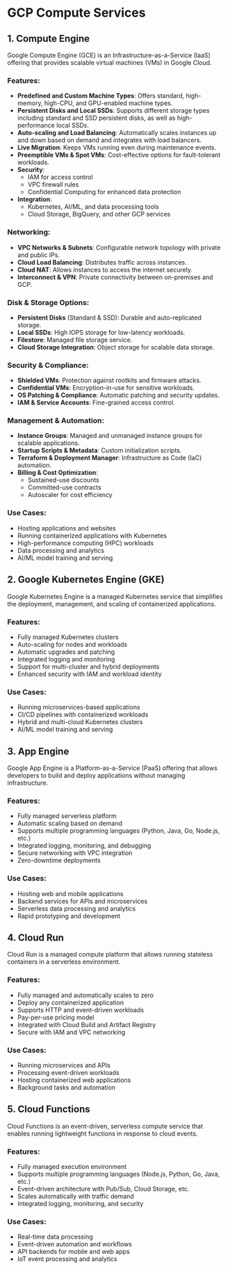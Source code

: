 # GCP Compute Services

## 1. Compute Engine
Google Compute Engine (GCE) is an Infrastructure-as-a-Service (IaaS) offering that provides scalable virtual machines (VMs) in Google Cloud.

### Features:
- **Predefined and Custom Machine Types**: Offers standard, high-memory, high-CPU, and GPU-enabled machine types.
- **Persistent Disks and Local SSDs**: Supports different storage types including standard and SSD persistent disks, as well as high-performance local SSDs.
- **Auto-scaling and Load Balancing**: Automatically scales instances up and down based on demand and integrates with load balancers.
- **Live Migration**: Keeps VMs running even during maintenance events.
- **Preemptible VMs & Spot VMs**: Cost-effective options for fault-tolerant workloads.
- **Security**:
  - IAM for access control
  - VPC firewall rules
  - Confidential Computing for enhanced data protection
- **Integration**:
  - Kubernetes, AI/ML, and data processing tools
  - Cloud Storage, BigQuery, and other GCP services

### Networking:
- **VPC Networks & Subnets**: Configurable network topology with private and public IPs.
- **Cloud Load Balancing**: Distributes traffic across instances.
- **Cloud NAT**: Allows instances to access the internet securely.
- **Interconnect & VPN**: Private connectivity between on-premises and GCP.

### Disk & Storage Options:
- **Persistent Disks** (Standard & SSD): Durable and auto-replicated storage.
- **Local SSDs**: High IOPS storage for low-latency workloads.
- **Filestore**: Managed file storage service.
- **Cloud Storage Integration**: Object storage for scalable data storage.

### Security & Compliance:
- **Shielded VMs**: Protection against rootkits and firmware attacks.
- **Confidential VMs**: Encryption-in-use for sensitive workloads.
- **OS Patching & Compliance**: Automatic patching and security updates.
- **IAM & Service Accounts**: Fine-grained access control.

### Management & Automation:
- **Instance Groups**: Managed and unmanaged instance groups for scalable applications.
- **Startup Scripts & Metadata**: Custom initialization scripts.
- **Terraform & Deployment Manager**: Infrastructure as Code (IaC) automation.
- **Billing & Cost Optimization**:
  - Sustained-use discounts
  - Committed-use contracts
  - Autoscaler for cost efficiency

### Use Cases:
- Hosting applications and websites
- Running containerized applications with Kubernetes
- High-performance computing (HPC) workloads
- Data processing and analytics
- AI/ML model training and serving

## 2. Google Kubernetes Engine (GKE)
Google Kubernetes Engine is a managed Kubernetes service that simplifies the deployment, management, and scaling of containerized applications.

### Features:
- Fully managed Kubernetes clusters
- Auto-scaling for nodes and workloads
- Automatic upgrades and patching
- Integrated logging and monitoring
- Support for multi-cluster and hybrid deployments
- Enhanced security with IAM and workload identity

### Use Cases:
- Running microservices-based applications
- CI/CD pipelines with containerized workloads
- Hybrid and multi-cloud Kubernetes clusters
- AI/ML model training and serving

## 3. App Engine
Google App Engine is a Platform-as-a-Service (PaaS) offering that allows developers to build and deploy applications without managing infrastructure.

### Features:
- Fully managed serverless platform
- Automatic scaling based on demand
- Supports multiple programming languages (Python, Java, Go, Node.js, etc.)
- Integrated logging, monitoring, and debugging
- Secure networking with VPC integration
- Zero-downtime deployments

### Use Cases:
- Hosting web and mobile applications
- Backend services for APIs and microservices
- Serverless data processing and analytics
- Rapid prototyping and development

## 4. Cloud Run
Cloud Run is a managed compute platform that allows running stateless containers in a serverless environment.

### Features:
- Fully managed and automatically scales to zero
- Deploy any containerized application
- Supports HTTP and event-driven workloads
- Pay-per-use pricing model
- Integrated with Cloud Build and Artifact Registry
- Secure with IAM and VPC networking

### Use Cases:
- Running microservices and APIs
- Processing event-driven workloads
- Hosting containerized web applications
- Background tasks and automation

## 5. Cloud Functions
Cloud Functions is an event-driven, serverless compute service that enables running lightweight functions in response to cloud events.

### Features:
- Fully managed execution environment
- Supports multiple programming languages (Node.js, Python, Go, Java, etc.)
- Event-driven architecture with Pub/Sub, Cloud Storage, etc.
- Scales automatically with traffic demand
- Integrated logging, monitoring, and security

### Use Cases:
- Real-time data processing
- Event-driven automation and workflows
- API backends for mobile and web apps
- IoT event processing and analytics
